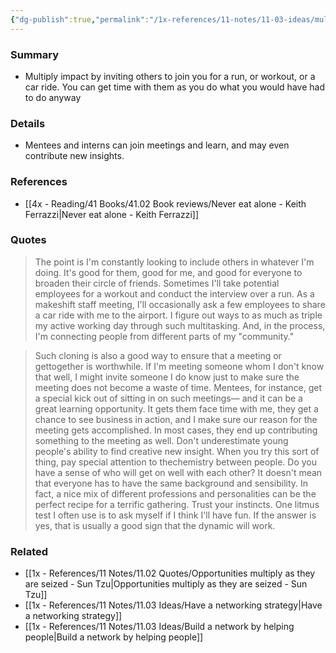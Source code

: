 ```yaml
---
{"dg-publish":true,"permalink":"/1x-references/11-notes/11-03-ideas/multiply-impact-by-including-others-in-what-you-do/","title":"Multiply impact by including others in what you do","created":"2025-03-14T15:28:47.431+03:00","updated":"2025-04-10T10:32:15.127+03:00"}
---
```



### Summary
- Multiply impact by inviting others to join you for a run, or workout, or a car ride. You can get time with them as you do what you would have had to do anyway

### Details
- Mentees and interns can join meetings and learn, and may even contribute new insights.

### References
- [[4x - Reading/41 Books/41.02 Book reviews/Never eat alone - Keith Ferrazzi\|Never eat alone - Keith Ferrazzi]]

### Quotes
> The point is I'm constantly looking to include others in whatever I'm doing. It's good for them, good for me, and good for everyone to broaden their circle of friends. Sometimes I'll take potential employees for a workout and conduct the interview over a run. As a makeshift staff meeting, I'll occasionally ask a few employees to share a car ride with me to the airport. I figure out ways to as much as triple my active working day through such multitasking. And, in the process, I'm connecting people from different parts of my "community."

> Such cloning is also a good way to ensure that a meeting or gettogether is worthwhile. If I'm meeting someone whom I don't know that well, I might invite someone I do know just to make sure the meeting does not become a waste of time. Mentees, for instance, get a special kick out of sitting in on such meetings— and it can be a great learning opportunity. It gets them face time with me, they get a chance to see business in action, and I make sure our reason for the meeting gets accomplished. In most cases, they end up contributing something to the meeting as well. Don't underestimate young people's ability to find creative new insight. When you try this sort of thing, pay special attention to thechemistry between people. Do you have a sense of who will get on well with each other? It doesn't mean that everyone has to have the same background and sensibility. In fact, a nice mix of different professions and personalities can be the perfect recipe for a terrific gathering. Trust your instincts. One litmus test I often use is to ask myself if I think I'll have fun. If the answer is yes, that is usually a good sign that the dynamic will work.

### Related
- [[1x - References/11 Notes/11.02 Quotes/Opportunities multiply as they are seized - Sun Tzu\|Opportunities multiply as they are seized - Sun Tzu]]
- [[1x - References/11 Notes/11.03 Ideas/Have a networking strategy\|Have a networking strategy]]
- [[1x - References/11 Notes/11.03 Ideas/Build a network by helping people\|Build a network by helping people]]